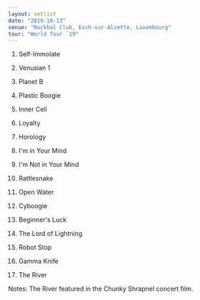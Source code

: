 ```yaml
---
layout: setlist
date: "2019-10-13"
venue: "Rockhal Club, Esch-sur-Alzette, Luxembourg"
tour: "World Tour `19"
---
```



 1. Self-Immolate

 2. Venusian 1

 3. Planet B

 4. Plastic Boogie

 5. Inner Cell

 6. Loyalty

 7. Horology

 8. I'm in Your Mind

 9. I'm Not in Your Mind

10. Rattlesnake

11. Open Water

12. Cyboogie

13. Beginner's Luck

14. The Lord of Lightning

15. Robot Stop

16. Gamma Knife

17. The River

Notes: The River featured in the Chunky Shrapnel concert film.


